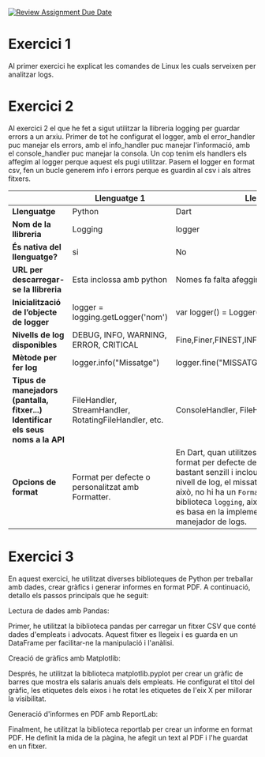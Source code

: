 [![Review Assignment Due Date](https://classroom.github.com/assets/deadline-readme-button-22041afd0340ce965d47ae6ef1cefeee28c7c493a6346c4f15d667ab976d596c.svg)](https://classroom.github.com/a/ULiw8LbN)
# Exercici 1
Al primer exercici he explicat les comandes de Linux les cuals serveixen per analitzar logs.

# Exercici 2
Al exercici 2 el que he fet a sigut utilitzar la llibreria logging per guardar errors a un arxiu. Primer de tot he configurat el logger, amb el error_handler puc manejar els errors, amb el info_handler puc manejar l'informació, amb el console_handler puc manejar la consola. Un cop tenim els handlers els affegim al logger perque aquest els pugi utilitzar. Pasem el logger en format csv, fen un bucle generem info i errors perque es guardin al csv i als altres fitxers.

|                           | Llenguatge 1 | Llenguatge 2 | Altre (opcional) |
|---------------------------|-------------|-------------|------------------|
| **Llenguatge**            |   Python          |   Dart          |    Java              |
| **Nom de la llibreria**   |   Logging          |        logger     |        Logback          |
| **És nativa del llenguatge?** |   si      |      No       |        No          |
| **URL per descarregar-se la llibreria** | Esta inclossa amb python |    Nomes fa falta afeggir la dependecia    |        https://logback.qos.ch/          |
| **Inicialització de l’objecte de logger** |logger = logging.getLogger('nom') | var logger() = Logger()        | Logger logger = LoggerFactory.getLogger(Classe.class)                 |
| **Nivells de log disponibles** |   DEBUG, INFO, WARNING, ERROR, CRITICAL     |    Fine,Finer,FINEST,INFO,WARNING,SEVERE,SHOUT         |   TRACE, DEBUG, INFO, WARN, ERROR	               |
| **Mètode per fer log**    |    logger.info("Missatge")	         |      logger.fine("MISSATGE")       |       logger.info("Missatge")	           |
| **Tipus de manejadors (pantalla, fitxer...) Identificar els seus noms a la API** |FileHandler, StreamHandler, RotatingFileHandler, etc. | ConsoleHandler, FileHandler, RemoteHandler |ConsoleAppender, FileAppender, RollingFileAppender, etc.	 |
| **Opcions de format**     |    Format per defecte o personalitzat amb Formatter.         | En Dart, quan utilitzes la biblioteca `logging`, el format per defecte dels missatges de log és bastant senzill i inclou la informació bàsica com el nivell de log, el missatge i la data/hora. No obstant això, no hi ha un `Formatter` predefinit en la biblioteca `logging`, així que el format per defecte es basa en la implementació que facis al teu manejador de logs.            |       Configuració amb patrons a logback.xml.	           |

# Exercici 3
En aquest exercici, he utilitzat diverses biblioteques de Python per treballar amb dades, crear gràfics i generar informes en format PDF. A continuació, detallo els passos principals que he seguit:

Lectura de dades amb Pandas:

Primer, he utilitzat la biblioteca pandas per carregar un fitxer CSV que conté dades d'empleats i advocats. Aquest fitxer es llegeix i es guarda en un DataFrame per facilitar-ne la manipulació i l'anàlisi.

Creació de gràfics amb Matplotlib:

Després, he utilitzat la biblioteca matplotlib.pyplot per crear un gràfic de barres que mostra els salaris anuals dels empleats. He configurat el títol del gràfic, les etiquetes dels eixos i he rotat les etiquetes de l'eix X per millorar la visibilitat.

Generació d'informes en PDF amb ReportLab:

Finalment, he utilitzat la biblioteca reportlab per crear un informe en format PDF. He definit la mida de la pàgina, he afegit un text al PDF i l'he guardat en un fitxer.
